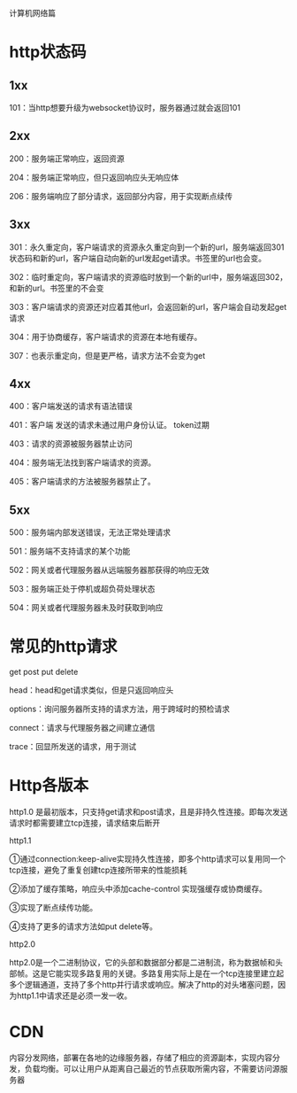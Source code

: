计算机网络篇

# http状态码

## 1xx

101：当http想要升级为websocket协议时，服务器通过就会返回101

## 2xx

200：服务端正常响应，返回资源

204：服务端正常响应，但只返回响应头无响应体

206：服务端响应了部分请求，返回部分内容，用于实现断点续传



## 3xx

301：永久重定向，客户端请求的资源永久重定向到一个新的url，服务端返回301状态码和新的url，客户端自动向新的url发起get请求。书签里的url也会变。

302：临时重定向，客户端请求的资源临时放到一个新的url中，服务端返回302，和新的url。书签里的不会变

303：客户端请求的资源还对应着其他url，会返回新的url，客户端会自动发起get请求

304：用于协商缓存，客户端请求的资源在本地有缓存。

307：也表示重定向，但是更严格，请求方法不会变为get

## 4xx

400：客户端发送的请求有语法错误

401：客户端	发送的请求未通过用户身份认证。 token过期

403：请求的资源被服务器禁止访问

404：服务端无法找到客户端请求的资源。

405：客户端请求的方法被服务器禁止了。



## 5xx

500：服务端内部发送错误，无法正常处理请求

501：服务端不支持请求的某个功能

502：网关或者代理服务器从远端服务器那获得的响应无效

503：服务端正处于停机或超负荷处理状态

504：网关或者代理服务器未及时获取到响应





# 常见的http请求

get post put delete  

head：head和get请求类似，但是只返回响应头

options：询问服务器所支持的请求方法，用于跨域时的预检请求

connect：请求与代理服务器之间建立通信

trace：回显所发送的请求，用于测试



# Http各版本

http1.0 是最初版本，只支持get请求和post请求，且是非持久性连接。即每次发送请求时都需要建立tcp连接，请求结束后断开

http1.1

①通过connection:keep-alive实现持久性连接，即多个http请求可以复用同一个tcp连接，避免了重复创建tcp连接所带来的性能损耗

②添加了缓存策略，响应头中添加cache-control 实现强缓存或协商缓存。

③实现了断点续传功能。

④支持了更多的请求方法如put delete等。



http2.0

http2.0是一个二进制协议，它的头部和数据部分都是二进制流，称为数据帧和头部帧。这是它能实现多路复用的关键。多路复用实际上是在一个tcp连接里建立起多个逻辑通道，支持了多个http并行请求或响应。解决了http的对头堵塞问题，因为http1.1中请求还是必须一发一收。





# CDN

内容分发网络，部署在各地的边缘服务器，存储了相应的资源副本，实现内容分发，负载均衡。可以让用户从距离自己最近的节点获取所需内容，不需要访问源服务器